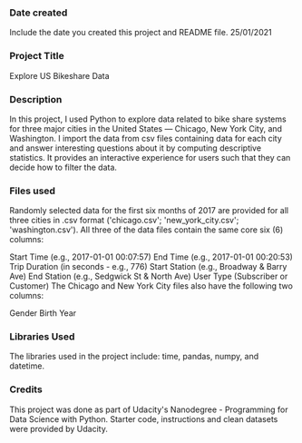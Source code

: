 ### Date created
Include the date you created this project and README file.
25/01/2021
### Project Title
Explore US Bikeshare Data

### Description
In this project, I used Python to explore data related to bike share systems for three major cities in the United States — Chicago, New York City, and Washington. I import the data from csv files containing data for each city and answer interesting questions about it by computing descriptive statistics. It provides an interactive experience for users such that they can decide how to filter the data.

### Files used
Randomly selected data for the first six months of 2017 are provided for all three cities in .csv format ('chicago.csv'; 'new_york_city.csv'; 'washington.csv'). All three of the data files contain the same core six (6) columns:

Start Time (e.g., 2017-01-01 00:07:57)
End Time (e.g., 2017-01-01 00:20:53)
Trip Duration (in seconds - e.g., 776)
Start Station (e.g., Broadway & Barry Ave)
End Station (e.g., Sedgwick St & North Ave)
User Type (Subscriber or Customer)
The Chicago and New York City files also have the following two columns:

Gender
Birth Year

### Libraries Used
The libraries used in the project include: time, pandas, numpy, and datetime.

### Credits
This project was done as part of Udacity's Nanodegree - Programming for Data Science with Python. Starter code, instructions and clean datasets were provided by Udacity.
